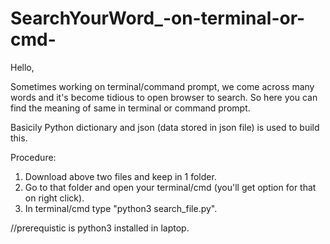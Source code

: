 # SearchYourWord_-on-terminal-or-cmd-

Hello,


Sometimes working on terminal/command prompt, we come across many words and it's become tidious to open browser to search. 
So here you can find the meaning of same in terminal or command prompt.

Basicily Python dictionary and json (data stored in json file)  is used to build this.

Procedure:
  1. Download above  two files and keep in 1 folder.
  2. Go to that folder and open your terminal/cmd (you'll get option for that on right click).
  3. In terminal/cmd type "python3 search_file.py". 
  
  //prerequistic is python3 installed in laptop.
